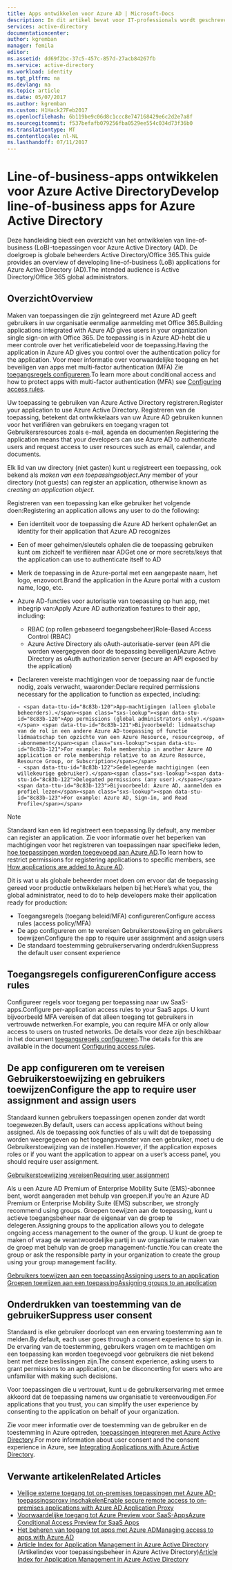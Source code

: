 ```yaml
---
title: Apps ontwikkelen voor Azure AD | Microsoft-Docs
description: In dit artikel bevat voor IT-professionals wordt geschreven, richtlijnen voor het Azure-toepassingen integreren met Active Directory.
services: active-directory
documentationcenter: 
author: kgremban
manager: femila
editor: 
ms.assetid: dd69f2bc-37c5-457c-857d-27acb84267fb
ms.service: active-directory
ms.workload: identity
ms.tgt_pltfrm: na
ms.devlang: na
ms.topic: article
ms.date: 05/07/2017
ms.author: kgremban
ms.custom: H1Hack27Feb2017
ms.openlocfilehash: 6b119be9c06d8c1ccc8e747168429e6c2d2e7a8f
ms.sourcegitcommit: f537befafb079256fba0529ee554c034d73f36b0
ms.translationtype: MT
ms.contentlocale: nl-NL
ms.lasthandoff: 07/11/2017
---
```

# <a name="develop-line-of-business-apps-for-azure-active-directory"></a><span data-ttu-id="8c83b-103">Line-of-business-apps ontwikkelen voor Azure Active Directory</span><span class="sxs-lookup"><span data-stu-id="8c83b-103">Develop line-of-business apps for Azure Active Directory</span></span>
<span data-ttu-id="8c83b-104">Deze handleiding biedt een overzicht van het ontwikkelen van line-of-business (LoB)-toepassingen voor Azure Active Directory (AD). De doelgroep is globale beheerders Active Directory/Office 365.</span><span class="sxs-lookup"><span data-stu-id="8c83b-104">This guide provides an overview of developing line-of-business (LoB) applications for Azure Active Directory (AD).The intended audience is Active Directory/Office 365 global administrators.</span></span>

## <a name="overview"></a><span data-ttu-id="8c83b-105">Overzicht</span><span class="sxs-lookup"><span data-stu-id="8c83b-105">Overview</span></span>
<span data-ttu-id="8c83b-106">Maken van toepassingen die zijn geïntegreerd met Azure AD geeft gebruikers in uw organisatie eenmalige aanmelding met Office 365.</span><span class="sxs-lookup"><span data-stu-id="8c83b-106">Building applications integrated with Azure AD gives users in your organization single sign-on with Office 365.</span></span> <span data-ttu-id="8c83b-107">De toepassing is in Azure AD-hebt die u meer controle over het verificatiebeleid voor de toepassing.</span><span class="sxs-lookup"><span data-stu-id="8c83b-107">Having the application in Azure AD gives you control over the authentication policy for the application.</span></span> <span data-ttu-id="8c83b-108">Voor meer informatie over voorwaardelijke toegang en het beveiligen van apps met multi-factor authentication (MFA) Zie [toegangsregels configureren](active-directory-conditional-access-azuread-connected-apps.md).</span><span class="sxs-lookup"><span data-stu-id="8c83b-108">To learn more about conditional access and how to protect apps with multi-factor authentication (MFA) see [Configuring access rules](active-directory-conditional-access-azuread-connected-apps.md).</span></span>

<span data-ttu-id="8c83b-109">Uw toepassing te gebruiken van Azure Active Directory registreren.</span><span class="sxs-lookup"><span data-stu-id="8c83b-109">Register your application to use Azure Active Directory.</span></span> <span data-ttu-id="8c83b-110">Registreren van de toepassing, betekent dat ontwikkelaars van uw Azure AD gebruiken kunnen voor het verifiëren van gebruikers en toegang vragen tot Gebruikersresources zoals e-mail, agenda en documenten.</span><span class="sxs-lookup"><span data-stu-id="8c83b-110">Registering the application means that your developers can use Azure AD to authenticate users and request access to user resources such as email, calendar, and documents.</span></span>

<span data-ttu-id="8c83b-111">Elk lid van uw directory (niet gasten) kunt u registreert een toepassing, ook bekend als *maken van een toepassingsobject*.</span><span class="sxs-lookup"><span data-stu-id="8c83b-111">Any member of your directory (not guests) can register an application, otherwise known as *creating an application object*.</span></span>

<span data-ttu-id="8c83b-112">Registreren van een toepassing kan elke gebruiker het volgende doen:</span><span class="sxs-lookup"><span data-stu-id="8c83b-112">Registering an application allows any user to do the following:</span></span>

* <span data-ttu-id="8c83b-113">Een identiteit voor de toepassing die Azure AD herkent ophalen</span><span class="sxs-lookup"><span data-stu-id="8c83b-113">Get an identity for their application that Azure AD recognizes</span></span>
* <span data-ttu-id="8c83b-114">Een of meer geheimen/sleutels ophalen die de toepassing gebruiken kunt om zichzelf te verifiëren naar AD</span><span class="sxs-lookup"><span data-stu-id="8c83b-114">Get one or more secrets/keys that the application can use to authenticate itself to AD</span></span>
* <span data-ttu-id="8c83b-115">Merk de toepassing in de Azure-portal met een aangepaste naam, het logo, enzovoort.</span><span class="sxs-lookup"><span data-stu-id="8c83b-115">Brand the application in the Azure portal with a custom name, logo, etc.</span></span>
* <span data-ttu-id="8c83b-116">Azure AD-functies voor autorisatie van toepassing op hun app, met inbegrip van:</span><span class="sxs-lookup"><span data-stu-id="8c83b-116">Apply Azure AD authorization features to their app, including:</span></span>

  * <span data-ttu-id="8c83b-117">RBAC (op rollen gebaseerd toegangsbeheer)</span><span class="sxs-lookup"><span data-stu-id="8c83b-117">Role-Based Access Control (RBAC)</span></span>
  * <span data-ttu-id="8c83b-118">Azure Active Directory als oAuth-autorisatie-server (een API die worden weergegeven door de toepassing beveiligen)</span><span class="sxs-lookup"><span data-stu-id="8c83b-118">Azure Active Directory as oAuth authorization server (secure an API exposed by the application)</span></span>
* <span data-ttu-id="8c83b-119">Declareren vereiste machtigingen voor de toepassing naar de functie nodig, zoals verwacht, waaronder:</span><span class="sxs-lookup"><span data-stu-id="8c83b-119">Declare required permissions necessary for the application to function as expected, including:</span></span>

      - <span data-ttu-id="8c83b-120">App-machtigingen (alleen globale beheerders).</span><span class="sxs-lookup"><span data-stu-id="8c83b-120">App permissions (global administrators only).</span></span> <span data-ttu-id="8c83b-121">Bijvoorbeeld: lidmaatschap van de rol in een andere Azure AD-toepassing of functie lidmaatschap ten opzichte van een Azure Resource, resourcegroep, of -abonnement</span><span class="sxs-lookup"><span data-stu-id="8c83b-121">For example: Role membership in another Azure AD application or role membership relative to an Azure Resource, Resource Group, or Subscription</span></span>
      - <span data-ttu-id="8c83b-122">Gedelegeerde machtigingen (een willekeurige gebruiker).</span><span class="sxs-lookup"><span data-stu-id="8c83b-122">Delegated permissions (any user).</span></span> <span data-ttu-id="8c83b-123">Bijvoorbeeld: Azure AD, aanmelden en profiel lezen</span><span class="sxs-lookup"><span data-stu-id="8c83b-123">For example: Azure AD, Sign-in, and Read Profile</span></span>

> [!NOTE]
> <span data-ttu-id="8c83b-124">Standaard kan een lid registreert een toepassing.</span><span class="sxs-lookup"><span data-stu-id="8c83b-124">By default, any member can register an application.</span></span> <span data-ttu-id="8c83b-125">Zie voor informatie over het beperken van machtigingen voor het registreren van toepassingen naar specifieke leden, [hoe toepassingen worden toegevoegd aan Azure AD](develop/active-directory-how-applications-are-added.md#who-has-permission-to-add-applications-to-my-azure-ad-instance).</span><span class="sxs-lookup"><span data-stu-id="8c83b-125">To learn how to restrict permissions for registering applications to specific members, see [How applications are added to Azure AD](develop/active-directory-how-applications-are-added.md#who-has-permission-to-add-applications-to-my-azure-ad-instance).</span></span>
>
>

<span data-ttu-id="8c83b-126">Dit is wat u als globale beheerder moet doen om ervoor dat de toepassing gereed voor productie ontwikkelaars helpen bij het:</span><span class="sxs-lookup"><span data-stu-id="8c83b-126">Here’s what you, the global administrator, need to do to help developers make their application ready for production:</span></span>

* <span data-ttu-id="8c83b-127">Toegangsregels (toegang beleid/MFA) configureren</span><span class="sxs-lookup"><span data-stu-id="8c83b-127">Configure access rules (access policy/MFA)</span></span>
* <span data-ttu-id="8c83b-128">De app configureren om te vereisen Gebruikerstoewijzing en gebruikers toewijzen</span><span class="sxs-lookup"><span data-stu-id="8c83b-128">Configure the app to require user assignment and assign users</span></span>
* <span data-ttu-id="8c83b-129">De standaard toestemming gebruikerservaring onderdrukken</span><span class="sxs-lookup"><span data-stu-id="8c83b-129">Suppress the default user consent experience</span></span>

## <a name="configure-access-rules"></a><span data-ttu-id="8c83b-130">Toegangsregels configureren</span><span class="sxs-lookup"><span data-stu-id="8c83b-130">Configure access rules</span></span>
<span data-ttu-id="8c83b-131">Configureer regels voor toegang per toepassing naar uw SaaS-apps.</span><span class="sxs-lookup"><span data-stu-id="8c83b-131">Configure per-application access rules to your SaaS apps.</span></span> <span data-ttu-id="8c83b-132">U kunt bijvoorbeeld MFA vereisen of dat alleen toegang tot gebruikers in vertrouwde netwerken.</span><span class="sxs-lookup"><span data-stu-id="8c83b-132">For example, you can require MFA or only allow access to users on trusted networks.</span></span> <span data-ttu-id="8c83b-133">De details voor deze zijn beschikbaar in het document [toegangsregels configureren](active-directory-conditional-access-azuread-connected-apps.md).</span><span class="sxs-lookup"><span data-stu-id="8c83b-133">The details for this are available in the document [Configuring access rules](active-directory-conditional-access-azuread-connected-apps.md).</span></span>

## <a name="configure-the-app-to-require-user-assignment-and-assign-users"></a><span data-ttu-id="8c83b-134">De app configureren om te vereisen Gebruikerstoewijzing en gebruikers toewijzen</span><span class="sxs-lookup"><span data-stu-id="8c83b-134">Configure the app to require user assignment and assign users</span></span>
<span data-ttu-id="8c83b-135">Standaard kunnen gebruikers toepassingen openen zonder dat wordt toegewezen.</span><span class="sxs-lookup"><span data-stu-id="8c83b-135">By default, users can access applications without being assigned.</span></span> <span data-ttu-id="8c83b-136">Als de toepassing ook functies of als u wilt dat de toepassing worden weergegeven op het toegangsvenster van een gebruiker, moet u de Gebruikerstoewijzing van de instellen.</span><span class="sxs-lookup"><span data-stu-id="8c83b-136">However, if the application exposes roles or if you want the application to appear on a user’s access panel, you should require user assignment.</span></span>

[<span data-ttu-id="8c83b-137">Gebruikerstoewijzing vereisen</span><span class="sxs-lookup"><span data-stu-id="8c83b-137">Requiring user assignment</span></span>](active-directory-applications-guiding-developers-requiring-user-assignment.md)

<span data-ttu-id="8c83b-138">Als u een Azure AD Premium of Enterprise Mobility Suite (EMS)-abonnee bent, wordt aangeraden met behulp van groepen.</span><span class="sxs-lookup"><span data-stu-id="8c83b-138">If you’re an Azure AD Premium or Enterprise Mobility Suite (EMS) subscriber, we strongly recommend using groups.</span></span> <span data-ttu-id="8c83b-139">Groepen toewijzen aan de toepassing, kunt u actieve toegangsbeheer naar de eigenaar van de groep te delegeren.</span><span class="sxs-lookup"><span data-stu-id="8c83b-139">Assigning groups to the application allows you to delegate ongoing access management to the owner of the group.</span></span> <span data-ttu-id="8c83b-140">U kunt de groep te maken of vraag de verantwoordelijke partij in uw organisatie te maken van de groep met behulp van de groep management-functie.</span><span class="sxs-lookup"><span data-stu-id="8c83b-140">You can create the group or ask the responsible party in your organization to create the group using your group management facility.</span></span>

[<span data-ttu-id="8c83b-141">Gebruikers toewijzen aan een toepassing</span><span class="sxs-lookup"><span data-stu-id="8c83b-141">Assigning users to an application</span></span>](active-directory-applications-guiding-developers-assigning-users.md)  
[<span data-ttu-id="8c83b-142">Groepen toewijzen aan een toepassing</span><span class="sxs-lookup"><span data-stu-id="8c83b-142">Assigning groups to an application</span></span>](active-directory-applications-guiding-developers-assigning-groups.md)

## <a name="suppress-user-consent"></a><span data-ttu-id="8c83b-143">Onderdrukken van toestemming van de gebruiker</span><span class="sxs-lookup"><span data-stu-id="8c83b-143">Suppress user consent</span></span>
<span data-ttu-id="8c83b-144">Standaard is elke gebruiker doorloopt van een ervaring toestemming aan te melden.</span><span class="sxs-lookup"><span data-stu-id="8c83b-144">By default, each user goes through a consent experience to sign in.</span></span> <span data-ttu-id="8c83b-145">De ervaring van de toestemming, gebruikers vragen om te machtigen om een toepassing kan worden toegevoegd voor gebruikers die niet bekend bent met deze beslissingen zijn.</span><span class="sxs-lookup"><span data-stu-id="8c83b-145">The consent experience, asking users to grant permissions to an application, can be disconcerting for users who are unfamiliar with making such decisions.</span></span>

<span data-ttu-id="8c83b-146">Voor toepassingen die u vertrouwt, kunt u de gebruikerservaring met ermee akkoord dat de toepassing namens uw organisatie te vereenvoudigen.</span><span class="sxs-lookup"><span data-stu-id="8c83b-146">For applications that you trust, you can simplify the user experience by consenting to the application on behalf of your organization.</span></span>

<span data-ttu-id="8c83b-147">Zie voor meer informatie over de toestemming van de gebruiker en de toestemming in Azure optreden, [toepassingen integreren met Azure Active Directory](active-directory-integrating-applications.md).</span><span class="sxs-lookup"><span data-stu-id="8c83b-147">For more information about user consent and the consent experience in Azure, see [Integrating Applications with Azure Active Directory](active-directory-integrating-applications.md).</span></span>

## <a name="related-articles"></a><span data-ttu-id="8c83b-148">Verwante artikelen</span><span class="sxs-lookup"><span data-stu-id="8c83b-148">Related Articles</span></span>
* [<span data-ttu-id="8c83b-149">Veilige externe toegang tot on-premises toepassingen met Azure AD-toepassingsproxy inschakelen</span><span class="sxs-lookup"><span data-stu-id="8c83b-149">Enable secure remote access to on-premises applications with Azure AD Application Proxy</span></span>](active-directory-application-proxy-get-started.md)
* [<span data-ttu-id="8c83b-150">Voorwaardelijke toegang tot Azure Preview voor SaaS-Apps</span><span class="sxs-lookup"><span data-stu-id="8c83b-150">Azure Conditional Access Preview for SaaS Apps</span></span>](active-directory-conditional-access-azuread-connected-apps.md)
* [<span data-ttu-id="8c83b-151">Het beheren van toegang tot apps met Azure AD</span><span class="sxs-lookup"><span data-stu-id="8c83b-151">Managing access to apps with Azure AD</span></span>](active-directory-managing-access-to-apps.md)
* <span data-ttu-id="8c83b-152">[Article Index for Application Management in Azure Active Directory](active-directory-apps-index.md) (Artikelindex voor toepassingsbeheer in Azure Active Directory)</span><span class="sxs-lookup"><span data-stu-id="8c83b-152">[Article Index for Application Management in Azure Active Directory](active-directory-apps-index.md)</span></span>
